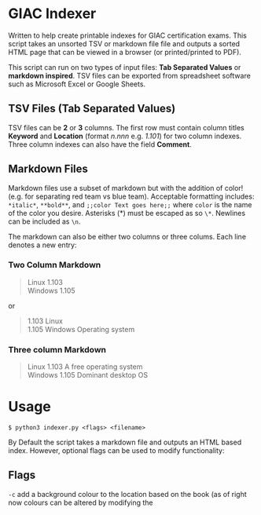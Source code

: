 # GIAC Indexer

Written to help create printable indexes for GIAC certification exams. This script takes an unsorted TSV or markdown file file and outputs a sorted HTML page that can be viewed in a browser (or printed/printed to PDF).

This script can run on two types of input files: **Tab Separated Values** or **markdown inspired**. TSV files can be exported from spreadsheet software such as Microsoft Excel or Google Sheets.

## TSV Files (Tab Separated Values)

TSV files can be **2** or **3** columns. The first row must contain column titles **Keyword** and **Location** (format *n.nnn* e.g. *1.101*) for two column indexes. Three column indexes can also have the field **Comment**.

## Markdown Files

Markdown files use a subset of markdown but with the addition of color! (e.g. for separating red team vs blue team). Acceptable formatting includes: `*italic*`, `**bold**`, and `;;color Text goes here;;` where `color` is the name of the color you desire. Asterisks (\*) must be escaped as so `\*`. Newlines can be included as `\n`.

The markdown can also be either two columns or three colums. Each line denotes a new entry:

### Two Column Markdown

> Linux 1.103  
> Windows 1.105  

or 

> 1.103 Linux  
> 1.105 Windows Operating system  

### Three column Markdown

> Linux 1.103 A free operating system  
> Windows 1.105 Dominant desktop OS  

# Usage

```$ python3 indexer.py <flags> <filename>```

By Default the script takes a markdown file and outputs an HTML based index. However, optional flags can be used to modify functionality:

## Flags

`-c` add a background colour to the location based on the book (as of right now colours can be altered by modifying the <style> in the HTML file)  
`-t` Allow the input of a TSV File  
`-d` Output a file with duplicate keywords (great for identifying entries in need of more context)  
`-r` Output a report file showing how many entries per book and per letter of the alphabet  
`-p` When printing the index, force page breaks after each letter.
`-s` Search: Search you index and print results to the terminal (This flag can only be combined with -t for TSV input)

Flags can be combined, for example:

```python3 indexer.py -tcdr index.tsv``` The above will take a TSV file and output a report, a list of duplicates, and the output index will have color coded locations.

```python3 indexer.py -p -r -d index.md``` The above will take a markdown file and output a report, a list of duplicates, and the output index will not be color coded but will have page breaks after each letter.
    


